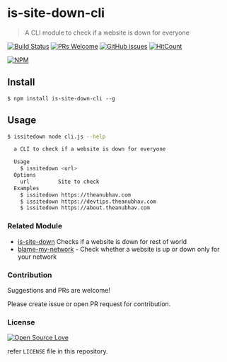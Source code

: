 # is-site-down-cli

> A CLI module to check if a website is down for everyone

[![Build Status](https://travis-ci.org/anubhavsrivastava/is-site-down-cli.svg?branch=master)](https://travis-ci.org/anubhavsrivastava/is-site-down-cli)
[![PRs Welcome](https://img.shields.io/badge/PRs-welcome-brightgreen.svg?style=flat-square)](http://makeapullrequest.com)
[![GitHub issues](https://img.shields.io/github/issues/anubhavsrivastava/is-site-down-cli.svg?style=flat-square)](https://github.com/anubhavsrivastava/is-site-down-cli/issues)
[![HitCount](http://hits.dwyl.io/anubhavsrivastava/is-site-down-cli.svg)](http://hits.dwyl.io/anubhavsrivastava/is-site-down-cli)

[![NPM](https://nodei.co/npm/is-site-down-cli.png?downloads=true&stars=true)](https://nodei.co/npm/is-site-down-cli/)

## Install

```
$ npm install is-site-down-cli --g
```

## Usage

```bash
$ issitedown node cli.js --help

  a CLI to check if a website is down for everyone

  Usage
    $ issitedown <url>
  Options
    url         Site to check
  Examples
    $ issitedown https://theanubhav.com
    $ issitedown https://devtips.theanubhav.com
    $ issitedown https://about.theanubhav.com
```

### Related Module

-   [is-site-down](https://github.com/anubhavsrivastava/is-site-down) Checks if a website is down for rest of world
-   [blame-my-network](https://github.com/anubhavsrivastava/blame-my-network) - Check whether a website is up or down only for your network

### Contribution

Suggestions and PRs are welcome!

Please create issue or open PR request for contribution.

### License

[![Open Source Love](https://badges.frapsoft.com/os/mit/mit.svg?v=102)](LICENSE)

refer `LICENSE` file in this repository.
